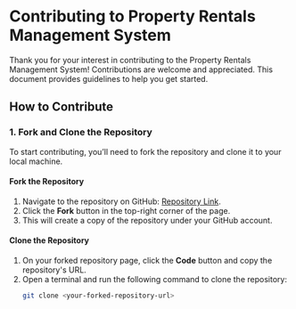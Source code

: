 # Contributing to Property Rentals Management System

Thank you for your interest in contributing to the Property Rentals Management System! Contributions are welcome and appreciated. This document provides guidelines to help you get started.

## How to Contribute

### 1. Fork and Clone the Repository
To start contributing, you’ll need to fork the repository and clone it to your local machine.

#### Fork the Repository
1. Navigate to the repository on GitHub: [Repository Link](https://github.com/dhruv2004b/myGitHubRepository).
2. Click the **Fork** button in the top-right corner of the page.
3. This will create a copy of the repository under your GitHub account.

#### Clone the Repository
1. On your forked repository page, click the **Code** button and copy the repository's URL.
2. Open a terminal and run the following command to clone the repository:
   ```bash
   git clone <your-forked-repository-url>
